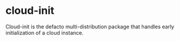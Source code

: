 cloud-init
==========

Cloud-init is the defacto multi-distribution package that handles early initialization of a cloud instance.
